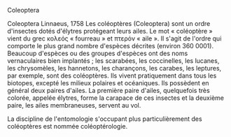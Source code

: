 Coleoptera

Coleoptera
Linnaeus, 1758
Les coléoptères (Coleoptera) sont un ordre d'insectes dotés d'élytres protégeant leurs ailes. Le mot « coléoptère » vient du grec κολεός « fourreau » et πτερόν « aile ». Il s'agit de l'ordre qui comporte le plus grand nombre d'espèces décrites (environ 360 0001). Beaucoup d'espèces ou des groupes d'espèces ont des noms vernaculaires bien implantés ; les scarabées, les coccinelles, les lucanes, les chrysomèles, les hannetons, les charançons, les carabes, les leptures, par exemple, sont des coléoptères. Ils vivent pratiquement dans tous les biotopes, excepté les milieux polaires et océaniques. Ils possèdent en général deux paires d'ailes. La première paire d'ailes, quelquefois très colorée, appelée élytres, forme la carapace de ces insectes et la deuxième paire, les ailes membraneuses, servent au vol.

La discipline de l'entomologie s'occupant plus particulièrement des coléoptères est nommée coléoptérologie.
